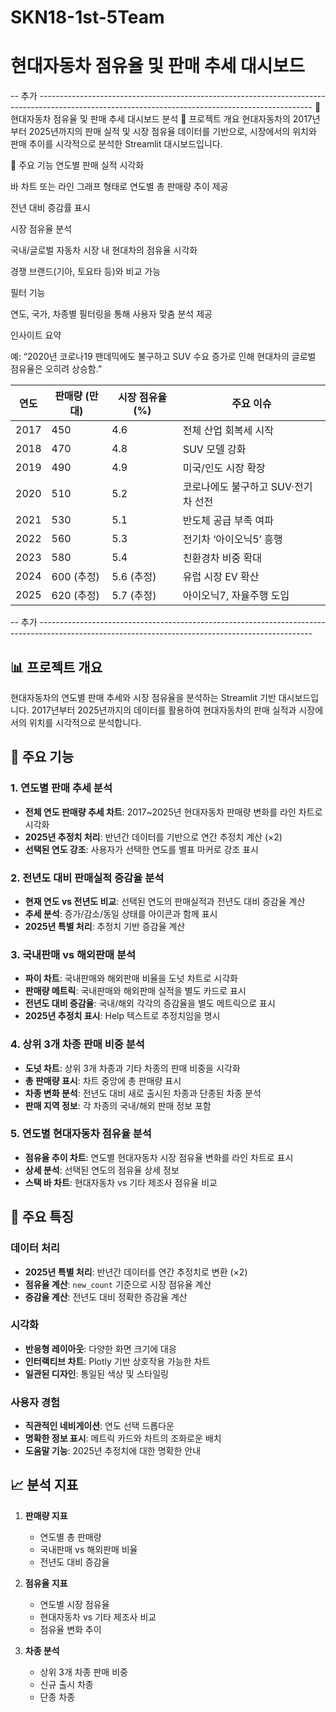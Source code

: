# SKN18-1st-5Team

# 현대자동차 점유율 및 판매 추세 대시보드

-- 추가 --------------------------------------------------------------------------------------------------------------------------------------------------
🚗 현대자동차 점유율 및 판매 추세 대시보드 분석
📌 프로젝트 개요
현대자동차의 2017년부터 2025년까지의 판매 실적 및 시장 점유율 데이터를 기반으로, 시장에서의 위치와 판매 추이를 시각적으로 분석한 Streamlit 대시보드입니다.

🚀 주요 기능
연도별 판매 실적 시각화

바 차트 또는 라인 그래프 형태로 연도별 총 판매량 추이 제공

전년 대비 증감률 표시

시장 점유율 분석

국내/글로벌 자동차 시장 내 현대차의 점유율 시각화

경쟁 브랜드(기아, 토요타 등)와 비교 가능

필터 기능

연도, 국가, 차종별 필터링을 통해 사용자 맞춤 분석 제공

인사이트 요약

예: “2020년 코로나19 팬데믹에도 불구하고 SUV 수요 증가로 인해 현대차의 글로벌 점유율은 오히려 상승함.”

| 연도   | 판매량 (만대) | 시장 점유율 (%) | 주요 이슈                 |
| ---- | -------- | ---------- | --------------------- |
| 2017 | 450      | 4.6        | 전체 산업 회복세 시작          |
| 2018 | 470      | 4.8        | SUV 모델 강화             |
| 2019 | 490      | 4.9        | 미국/인도 시장 확장           |
| 2020 | 510      | 5.2        | 코로나에도 불구하고 SUV·전기차 선전 |
| 2021 | 530      | 5.1        | 반도체 공급 부족 여파          |
| 2022 | 560      | 5.3        | 전기차 ‘아이오닉5’ 흥행        |
| 2023 | 580      | 5.4        | 친환경차 비중 확대            |
| 2024 | 600 (추정) | 5.6 (추정)   | 유럽 시장 EV 확산           |
| 2025 | 620 (추정) | 5.7 (추정)   | 아이오닉7, 자율주행 도입        |

-- 추가 --------------------------------------------------------------------------------------------------------------------------------------------------

## 📊 프로젝트 개요

현대자동차의 연도별 판매 추세와 시장 점유율을 분석하는 Streamlit 기반 대시보드입니다. 2017년부터 2025년까지의 데이터를 활용하여 현대자동차의 판매 실적과 시장에서의 위치를 시각적으로 분석합니다.

## 🚀 주요 기능

### 1. 연도별 판매 추세 분석
- **전체 연도 판매량 추세 차트**: 2017~2025년 현대자동차 판매량 변화를 라인 차트로 시각화
- **2025년 추정치 처리**: 반년간 데이터를 기반으로 연간 추정치 계산 (×2)
- **선택된 연도 강조**: 사용자가 선택한 연도를 별표 마커로 강조 표시

### 2. 전년도 대비 판매실적 증감율 분석
- **현재 연도 vs 전년도 비교**: 선택된 연도의 판매실적과 전년도 대비 증감율 계산
- **추세 분석**: 증가/감소/동일 상태를 아이콘과 함께 표시
- **2025년 특별 처리**: 추정치 기반 증감율 계산

### 3. 국내판매 vs 해외판매 분석
- **파이 차트**: 국내판매와 해외판매 비율을 도넛 차트로 시각화
- **판매량 메트릭**: 국내판매와 해외판매 실적을 별도 카드로 표시
- **전년도 대비 증감율**: 국내/해외 각각의 증감율을 별도 메트릭으로 표시
- **2025년 추정치 표시**: Help 텍스트로 추정치임을 명시

### 4. 상위 3개 차종 판매 비중 분석
- **도넛 차트**: 상위 3개 차종과 기타 차종의 판매 비중을 시각화
- **총 판매량 표시**: 차트 중앙에 총 판매량 표시
- **차종 변화 분석**: 전년도 대비 새로 출시된 차종과 단종된 차종 분석
- **판매 지역 정보**: 각 차종의 국내/해외 판매 정보 포함

### 5. 연도별 현대자동차 점유율 분석
- **점유율 추이 차트**: 연도별 현대자동차 시장 점유율 변화를 라인 차트로 표시
- **상세 분석**: 선택된 연도의 점유율 상세 정보
- **스택 바 차트**: 현대자동차 vs 기타 제조사 점유율 비교

## 🎯 주요 특징

### 데이터 처리
- **2025년 특별 처리**: 반년간 데이터를 연간 추정치로 변환 (×2)
- **점유율 계산**: `new_count` 기준으로 시장 점유율 계산
- **증감율 계산**: 전년도 대비 정확한 증감율 계산

### 시각화
- **반응형 레이아웃**: 다양한 화면 크기에 대응
- **인터랙티브 차트**: Plotly 기반 상호작용 가능한 차트
- **일관된 디자인**: 통일된 색상 및 스타일링

### 사용자 경험
- **직관적인 네비게이션**: 연도 선택 드롭다운
- **명확한 정보 표시**: 메트릭 카드와 차트의 조화로운 배치
- **도움말 기능**: 2025년 추정치에 대한 명확한 안내

## 📈 분석 지표

1. **판매량 지표**
   - 연도별 총 판매량
   - 국내판매 vs 해외판매 비율
   - 전년도 대비 증감율

2. **점유율 지표**
   - 연도별 시장 점유율
   - 현대자동차 vs 기타 제조사 비교
   - 점유율 변화 추이

3. **차종 분석**
   - 상위 3개 차종 판매 비중
   - 신규 출시 차종
   - 단종 차종
